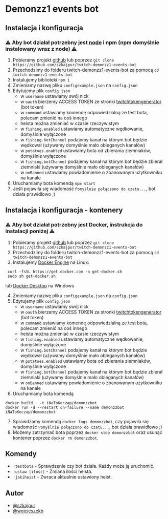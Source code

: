 # Demonzz1 events bot

## Instalacja i konfiguracja

### ⚠️ Aby bot działał potrzebny jest [node](https://nodejs.org/en/download) i npm (npm domyślnie instalowany wraz z node) ⚠️

1. Pobieramy projekt [github](https://github.com/szkajpur/twitch-demonzz1-events-bot/archive/master.zip) lub poprzez `git clone https://github.com/szkajpur/twitch-demonzz1-events-bot`
2. Przechodzimy do folderu twitch-demonzz1-events-bot za pomocą `cd twitch-demonzz1-events-bot`
3. Instalujemy biblioteki `npm i`
4. Zmieniamy nazwę pliku `configexample.json` na `config.json`
5. Edytujemy plik `config.json`
   - w `username` ustawiamy swój nick
   - w `oauth` bierzemy ACCESS TOKEN ze stronki [twitchtokengenerator](https://twitchtokengenerator.com/) (bot token)
   - w `command` ustawiamy komendę odpowiedzialną ze test bota, polecam zmienić na coś innego
   - heista można zmieniać w czasie rzeczywistym
   - w `fishing.enabled` ustawiamy automatyczne wędkowanie, domyślnie wyłączone
   - w `fishing.botChannel` podajemy kanał na którym bot będzie wędkował (używamy domyślnie mało obleganych kanałów)
   - w `potatoes.enabled` ustawiamy bota od zbierania ziemniaków, domyślnie wyłączone
   - w `fishing.botChannel` podajemy kanał na którym bot będzie zbierał ziemniaki (używamy domyślnie mało obleganych kanałów)
   - w `onBanned` ustawiamy powiadomienie o zbanowanym użytkowniku na kanale
6. Uruchamiamy bota komendą `npm start`
7. Jeśli pojawiła się wiadomość `Pomyślnie połączono do czatu...`, bot działa prawidłowo ;)

## Instalacja i konfiguracja - kontenery

### ⚠️ Aby bot działał potrzebny jest Docker, instrukcja do instalacji poniżej ⚠️

1. Pobieramy projekt [github](https://github.com/szkajpur/twitch-demonzz1-events-bot/archive/master.zip) lub poprzez `git clone https://github.com/szkajpur/twitch-demonzz1-events-bot`
2. Przechodzimy do folderu twitch-demonzz1-events-bot za pomocą `cd twitch-demonzz1-events-bot`
3. Instalujemy [Docker Engine](https://docs.docker.com/engine/install/ubuntu/) na Linux:
```
 curl -fsSL https://get.docker.com -o get-docker.sh
 sudo sh get-docker.sh
```
lub [Docker Desktop](https://docs.docker.com/desktop/install/windows-install/) na Windows

4. Zmieniamy nazwę pliku `configexample.json` na `config.json`
5. Edytujemy plik `config.json`
   - w `username` ustawiamy swój nick
   - w `oauth` bierzemy ACCESS TOKEN ze stronki [twitchtokengenerator](https://twitchtokengenerator.com/) (bot token)
   - w `command` ustawiamy komendę odpowiedzialną ze test bota, polecam zmienić na coś innego
   - heista można zmieniać w czasie rzeczywistym
   - w `fishing.enabled` ustawiamy automatyczne wędkowanie, domyślnie wyłączone
   - w `fishing.botChannel` podajemy kanał na którym bot będzie wędkował (używamy domyślnie mało obleganych kanałów)
   - w `potatoes.enabled` ustawiamy bota od zbierania ziemniaków, domyślnie wyłączone
   - w `fishing.botChannel` podajemy kanał na którym bot będzie zbierał ziemniaki (używamy domyślnie mało obleganych kanałów)
   - w `onBanned` ustawiamy powiadomienie o zbanowanym użytkowniku na kanale
6. Uruchamiamy bota komendą
```
docker build . -t iNaToKeczap/demonzzbot
docker run -d --restart on-failure --name demonzzbot iNaToKeczap/demonzzbot
```
7. Sprawdzamy komendą `docker logs demonzzbot`, czy pojawiła się wiadomość `Pomyślnie połączono do czatu...`, bot działa prawidłowo ;)
8. Możemy zatrzymać bota poprzez `docker stop demonzzbot` oraz usunąć kontener poprzez `docker rm demonzzbot`.

## Komendy

- `!testbota` - Sprawdzenie czy bot działa. Każdy może ją uruchomić.
- `!ustaw [ilość]` - Zmiana ilości heista. 
- `!jakiheist` - Zwraca aktualnie ustawiony heist.


## Autor

- [@szkajpur](https://www.twitch.tv/szkajpur)
- [@wojcieszekb](https://www.twitch.tv/wojcieszekb)
